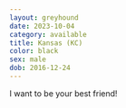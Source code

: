 ```yaml
---
layout: greyhound
date: 2023-10-04
category: available
title: Kansas (KC)
color: black
sex: male
dob: 2016-12-24
---
```

I want to be your best friend!
